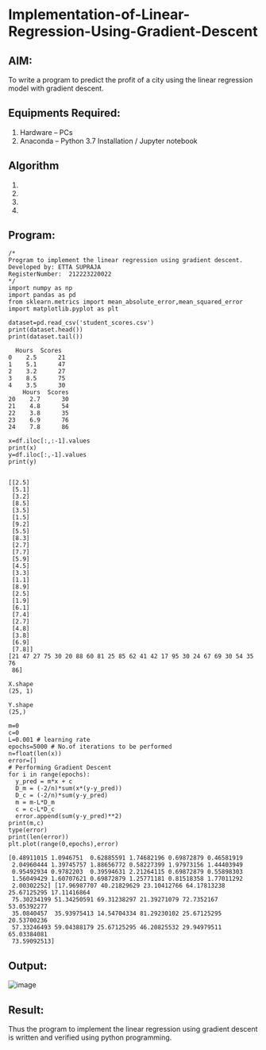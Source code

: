# Implementation-of-Linear-Regression-Using-Gradient-Descent

## AIM:
To write a program to predict the profit of a city using the linear regression model with gradient descent.

## Equipments Required:
1. Hardware – PCs
2. Anaconda – Python 3.7 Installation / Jupyter notebook

## Algorithm
1. 
2. 
3. 
4. 

## Program:
```
/*
Program to implement the linear regression using gradient descent.
Developed by: ETTA SUPRAJA
RegisterNumber:  212223220022
*/
import numpy as np
import pandas as pd
from sklearn.metrics import mean_absolute_error,mean_squared_error
import matplotlib.pyplot as plt

dataset=pd.read_csv('student_scores.csv')
print(dataset.head())
print(dataset.tail())

  Hours  Scores
0    2.5      21
1    5.1      47
2    3.2      27
3    8.5      75
4    3.5      30
    Hours  Scores
20    2.7      30
21    4.8      54
22    3.8      35
23    6.9      76
24    7.8      86

x=df.iloc[:,:-1].values
print(x)
y=df.iloc[:,-1].values
print(y)


[[2.5]
 [5.1]
 [3.2]
 [8.5]
 [3.5]
 [1.5]
 [9.2]
 [5.5]
 [8.3]
 [2.7]
 [7.7]
 [5.9]
 [4.5]
 [3.3]
 [1.1]
 [8.9]
 [2.5]
 [1.9]
 [6.1]
 [7.4]
 [2.7]
 [4.8]
 [3.8]
 [6.9]
 [7.8]]
[21 47 27 75 30 20 88 60 81 25 85 62 41 42 17 95 30 24 67 69 30 54 35 76
 86]

X.shape
(25, 1)

Y.shape
(25,)

m=0
c=0
L=0.001 # learning rate
epochs=5000 # No.of iterations to be performed
n=float(len(x))
error=[]
# Performing Gradient Descent
for i in range(epochs):
  y_pred = m*x + c
  D_m = (-2/n)*sum(x*(y-y_pred))
  D_c = (-2/n)*sum(y-y_pred)
  m = m-L*D_m
  c = c-L*D_c
  error.append(sum(y-y_pred)**2)
print(m,c)
type(error)
print(len(error))
plt.plot(range(0,epochs),error)

[0.48911015 1.0946751  0.62885591 1.74682196 0.69872879 0.46581919
 2.04960444 1.39745757 1.88656772 0.58227399 1.97973156 1.44403949
 0.95492934 0.9782203  0.39594631 2.21264115 0.69872879 0.55898303
 1.56049429 1.60707621 0.69872879 1.25771181 0.81518358 1.77011292
 2.00302252] [17.96987707 40.21829629 23.10412766 64.17813238 25.67125295 17.11416864
 75.30234199 51.34250591 69.31238297 21.39271079 72.7352167  53.05392277
 35.0840457  35.93975413 14.54704334 81.29230102 25.67125295 20.53700236
 57.33246493 59.04388179 25.67125295 46.20825532 29.94979511 65.03384081
 73.59092513]
```
## Output:
![image](https://github.com/user-attachments/assets/143288b0-fa54-4b07-82d5-922d75e6514b)

## Result:
Thus the program to implement the linear regression using gradient descent is written and verified using python programming.
